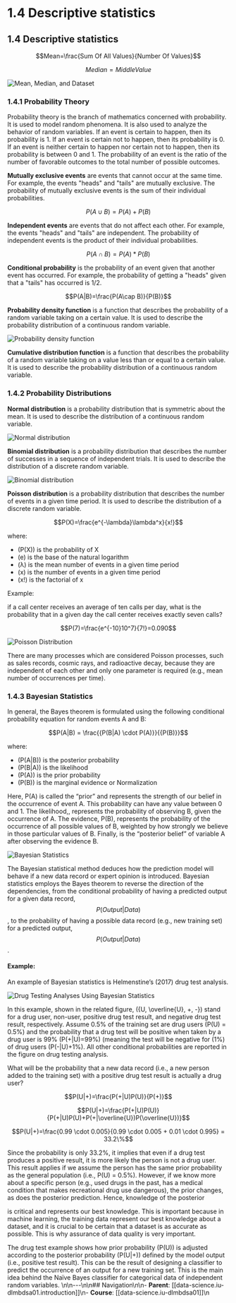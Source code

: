 # 1.4 Descriptive statistics

## 1.4 Descriptive statistics

$$Mean=\frac{Sum Of All Values}{Number Of Values}$$

$$Median=Middle Value$$

![Mean, Median, and Dataset](assets/images/data-science/iu-dlmbdsa01/mean\_median\_dataset\_line\_chart.png)

### 1.4.1 Probability Theory

Probability theory is the branch of mathematics concerned with probability. It is used to model random phenomena. It is also used to analyze the behavior of random variables. If an event is certain to happen, then its probability is 1. If an event is certain not to happen, then its probability is 0. If an event is neither certain to happen nor certain not to happen, then its probability is between 0 and 1. The probability of an event is the ratio of the number of favorable outcomes to the total number of possible outcomes.

**Mutually exclusive events** are events that cannot occur at the same time. For example, the events "heads" and "tails" are mutually exclusive. The probability of mutually exclusive events is the sum of their individual probabilities.

$$P(A\cup B)=P(A)+P(B)$$

**Independent events** are events that do not affect each other. For example, the events "heads" and "tails" are independent. The probability of independent events is the product of their individual probabilities.

$$P(A\cap B)=P(A)*P(B)$$

**Conditional probability** is the probability of an event given that another event has occurred. For example, the probability of getting a "heads" given that a "tails" has occurred is 1/2.

$$P(A|B)=\frac{P(A\cap B)}{P(B)}$$

**Probability density function** is a function that describes the probability of a random variable taking on a certain value. It is used to describe the probability distribution of a continuous random variable.

![Probability density function](assets/images/data-science/iu-dlmbdsa01/PropabilityDensityFunction.png)

**Cumulative distribution function** is a function that describes the probability of a random variable taking on a value less than or equal to a certain value. It is used to describe the probability distribution of a continuous random variable.

### 1.4.2 Probability Distributions

**Normal distribution** is a probability distribution that is symmetric about the mean. It is used to describe the distribution of a continuous random variable.

![Normal distribution](assets/images/data-science/iu-dlmbdsa01/NormalDistribution.png)

**Binomial distribution** is a probability distribution that describes the number of successes in a sequence of independent trials. It is used to describe the distribution of a discrete random variable.

![Binomial distribution](assets/images/data-science/iu-dlmbdsa01/BinomialDistribution.png)

**Poisson distribution** is a probability distribution that describes the number of events in a given time period. It is used to describe the distribution of a discrete random variable.

$$P(X)=\frac{e^{-\lambda}\lambda^x}{x!}$$

where:

* (P(X)) is the probability of X
* (e) is the base of the natural logarithm
* (λ) is the mean number of events in a given time period
* (x) is the number of events in a given time period
* (x!) is the factorial of x

Example:

if a call center receives an average of ten calls per day, what is the probability that in a given day the call center receives exactly seven calls?

$$P(7)=\frac{e^{-10}10^7}{7!}=0.090$$

![Poisson Distribution](assets/images/data-science/iu-dlmbdsa01/PoissonDistribution.png)

There are many processes which are considered Poisson processes, such as sales records, cosmic rays, and radioactive decay, because they are independent of each other and only one parameter is required (e.g., mean number of occurrences per time).

### 1.4.3 Bayesian Statistics

In general, the Bayes theorem is formulated using the following conditional probability equation for random events A and B:

$$P(A|B) = \frac{{P(B|A) \cdot P(A)}}{{P(B)}}$$

where:

* (P(A|B)) is the posterior probability
* (P(B|A)) is the likelihood
* (P(A)) is the prior probability
* (P(B)) is the marginal evidence or Normalization

Here, P(A) is called the “prior” and represents the strength of our belief in the occurrence of event A. This probability can have any value between 0 and 1. The likelihood,, represents the probability of observing B, given the occurrence of A. The evidence, P(B), represents the probability of the occurrence of all possible values of B, weighted by how strongly we believe in those particular values of B. Finally, is the “posterior belief” of variable A after observing the evidence B.

![Bayesian Statistics](assets/images/data-science/iu-dlmbdsa01/BayesianStatistics.png)

The Bayesian statistical method deduces how the prediction model will behave if a new data record or expert opinion is introduced. Bayesian statistics employs the Bayes theorem to reverse the direction of the dependencies, from the conditional probability of having a predicted output for a given data record, $$P(Output|Data)$$, to the probability of having a possible data record (e.g., new training set) for a predicted output, $$P(Output|Data)$$.

#### Example:

An example of Bayesian statistics is Helmenstine’s (2017) drug test analysis.

![Drug Testing Analyses Using Bayesian Statistics](assets/images/data-science/iu-dlmbdsa01/DrugTestingAnalysisBayesianStatistics.png)

In this example, shown in the related figure, ({U, \overline{U}, +, -}) stand for a drug user, non-user, positive drug test result, and negative drug test result, respectively. Assume 0.5% of the training set are drug users (P(U) = 0.5%) and the probability that a drug test will be positive when taken by a drug user is 99% (P(+|U)=99%) (meaning the test will be negative for (1%) of drug users (P(-|U)+1%). All other conditional probabilities are reported in the figure on drug testing analysis.

What will be the probability that a new data record (i.e., a new person added to the training set) with a positive drug test result is actually a drug user?

$$P(U|+)=\frac{P(+|U)P(U)}{P(+)}$$

$$P(U|+)=\frac{P(+|U)P(U)}{P(+|U)P(U)+P(+|\overline{U})P(\overline{U})}$$

$$P(U|+)=\frac{0.99 \cdot 0.005}{0.99 \cdot 0.005 + 0.01 \cdot 0.995} = 33.2\%$$

Since the probability is only 33.2%, it implies that even if a drug test produces a positive result, it is more likely the person is not a drug user. This result applies if we assume the person has the same prior probability as the general population (i.e., P(U) = 0.5%). However, if we know more about a specific person (e.g., used drugs in the past, has a medical condition that makes recreational drug use dangerous), the prior changes, as does the posterior prediction. Hence, knowledge of the posterior

is critical and represents our best knowledge. This is important because in machine learning, the training data represent our best knowledge about a dataset, and it is crucial to be certain that a dataset is as accurate as possible. This is why assurance of data quality is very important.

The drug test example shows how prior probability (P(U)) is adjusted according to the posterior probability (P(U|+)) defined by the model output (i.e., positive test result). This can be the result of designing a classifier to predict the occurrence of an output for a new training set. This is the main idea behind the Naïve Bayes classifier for categorical data of independent random variables.
\n\n---\n\n## Navigation\n\n- **Parent**: [[data-science.iu-dlmbdsa01.introduction]]\n- **Course**: [[data-science.iu-dlmbdsa01]]\n